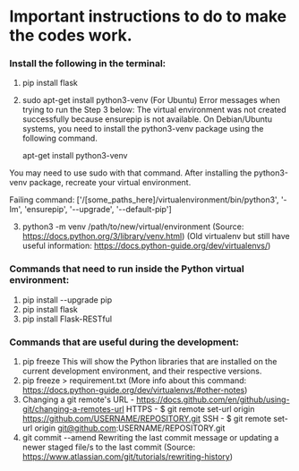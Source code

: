 # Important instructions to do to make the codes work.

### Install the following in the terminal:

1. pip install flask
2. sudo apt-get install python3-venv (For Ubuntu)
Error messages when trying to run the Step 3 below:
The virtual environment was not created successfully because ensurepip is not
available.  On Debian/Ubuntu systems, you need to install the python3-venv
package using the following command.

    apt-get install python3-venv

You may need to use sudo with that command.  After installing the python3-venv
package, recreate your virtual environment.

Failing command: ['/[some_paths_here]/virtualenvironment/bin/python3', '-Im', 'ensurepip', '--upgrade', '--default-pip']

3. python3 -m venv /path/to/new/virtual/environment
(Source: https://docs.python.org/3/library/venv.html) (Old virtualenv but still have useful information: https://docs.python-guide.org/dev/virtualenvs/)

### Commands that need to run inside the Python virtual environment:

1. pip install --upgrade pip
2. pip install flask
3. pip install Flask-RESTful

### Commands that are useful during the development:

1. pip freeze
This will show the Python libraries that are installed on the current development environment, and their respective versions.
2. pip freeze > requirement.txt
(More info about this command: https://docs.python-guide.org/dev/virtualenvs/#other-notes)
3. Changing a git remote's URL - https://docs.github.com/en/github/using-git/changing-a-remotes-url
HTTPS - $ git remote set-url origin https://github.com/USERNAME/REPOSITORY.git
SSH - $ git remote set-url origin git@github.com:USERNAME/REPOSITORY.git
4. git commit --amend
Rewriting the last commit message or updating a newer staged file/s to the last commit
(Source: https://www.atlassian.com/git/tutorials/rewriting-history)

